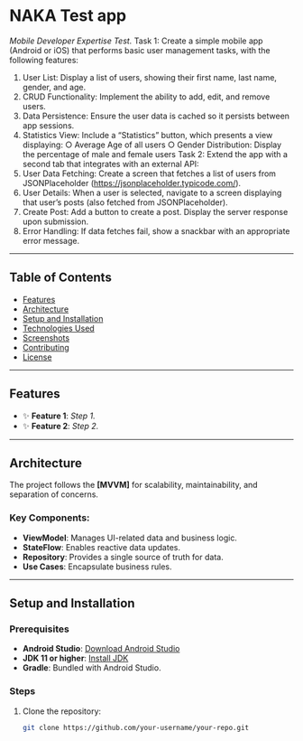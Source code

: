 # **NAKA Test app**

_Mobile Developer Expertise Test._
Task 1:
Create a simple mobile app (Android or iOS) that performs basic user management tasks, with
the following features:
1. User List: Display a list of users, showing their first name, last name, gender, and age.
2. CRUD Functionality: Implement the ability to add, edit, and remove users.
3. Data Persistence: Ensure the user data is cached so it persists between app sessions.
4. Statistics View: Include a “Statistics” button, which presents a view displaying:
   ○ Average Age of all users
   ○ Gender Distribution: Display the percentage of male and female users
   Task 2:
   Extend the app with a second tab that integrates with an external API:
1. User Data Fetching: Create a screen that fetches a list of users from JSONPlaceholder
   (https://jsonplaceholder.typicode.com/).
2. User Details: When a user is selected, navigate to a screen displaying that user’s posts
   (also fetched from JSONPlaceholder).
3. Create Post: Add a button to create a post. Display the server response upon
   submission.
4. Error Handling: If data fetches fail, show a snackbar with an appropriate error message.
---

## **Table of Contents**

- [Features](#features)
- [Architecture](#architecture)
- [Setup and Installation](#setup-and-installation)
- [Technologies Used](#technologies-used)
- [Screenshots](#screenshots)
- [Contributing](#contributing)
- [License](#license)

---

## **Features**

- ✨ **Feature 1**: *Step 1.*
- ✨ **Feature 2**: *Step 2.*

---

## **Architecture**

The project follows the **[MVVM]** for scalability, maintainability, and separation of concerns.

### Key Components:
- **ViewModel**: Manages UI-related data and business logic.
- **StateFlow**: Enables reactive data updates.
- **Repository**: Provides a single source of truth for data.
- **Use Cases**: Encapsulate business rules.

---

## **Setup and Installation**

### **Prerequisites**
- **Android Studio**: [Download Android Studio](https://developer.android.com/studio)
- **JDK 11 or higher**: [Install JDK](https://www.oracle.com/java/technologies/javase-jdk11-downloads.html)
- **Gradle**: Bundled with Android Studio.

### **Steps**
1. Clone the repository:
   ```bash
   git clone https://github.com/your-username/your-repo.git